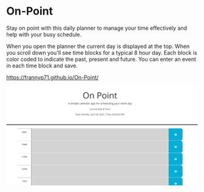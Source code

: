 # On-Point

Stay on point with this daily planner to manage your time effectively and help with your busy schedule.

When you open the planner the current day is displayed at the top. When you scroll down you'll see time blocks for a typical 8 hour day. Each block is color coded to indicate the past, present and future. You can enter an event in each time block and save.


https://frannyp71.github.io/On-Point/


![challenge-3-pw-gen](./assets/on-point.png)
